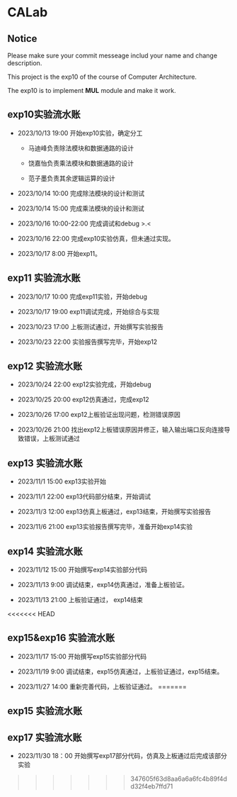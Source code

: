 # CALab
## Notice
Please make sure your commit messeage includ your name and change description.

This project is the exp10  of the course of Computer Architecture.

The exp10 is to implement **MUL** module and make it work.

## exp10实验流水账

- 2023/10/13 19:00 开始exp10实验，确定分工
    
    - 马迪峰负责除法模块和数据通路的设计

    - 饶嘉怡负责乘法模块和数据通路的设计

    - 范子墨负责其余逻辑运算的设计

- 2023/10/14 10:00 完成除法模块的设计和测试

- 2023/10/14 15:00 完成乘法模块的设计和测试

- 2023/10/16 10:00-22:00 完成调试和debug >.<

- 2023/10/16 22:00 完成exp10实验仿真，但未通过实现。

- 2023/10/17 8:00 开始exp11。

## exp11 实验流水账

- 2023/10/17 10:00 完成exp11实验，开始debug

- 2023/10/17 19:00 exp11调试完成，开始综合与实现

- 2023/10/23 17:00 上板测试通过，开始撰写实验报告

- 2023/10/23 22:00 实验报告撰写完毕，开始exp12

## exp12 实验流水账
- 2023/10/24 22:00 exp12实验完成，开始debug

- 2023/10/25 20:00 exp12仿真通过，完成exp12

- 2023/10/26 17:00 exp12上板验证出现问题，检测错误原因

- 2023/10/26 21:00 找出exp12上板错误原因并修正，输入输出端口反向连接导致错误，上板测试通过

## exp13 实验流水账
- 2023/11/1 15:00   exp13实验开始

- 2023/11/1 22:00   exp13代码部分结束，开始调试

- 2023/11/3 12:00   exp13仿真上板通过，exp13结束，开始撰写实验报告

- 2023/11/6 21:00   exp13实验报告撰写完毕，准备开始exp14实验

## exp14 实验流水账

- 2023/11/12 15:00 开始撰写exp14实验部分代码

- 2023/11/13 9:00   调试结束，exp14仿真通过，准备上板验证。

- 2023/11/13 21:00 上板验证通过， exp14结束

<<<<<<< HEAD
## exp15&exp16 实验流水账
- 2023/11/17 15:00 开始撰写exp15实验部分代码

- 2023/11/19 9:00   调试结束，exp15仿真通过，上板验证通过，exp15结束。

- 2023/11/27 14:00 重新完善代码，上板验证通过。
=======
## exp15 实验流水账
## exp17 实验流水账
- 2023/11/30 18：00 开始撰写exp17部分代码，仿真及上板通过后完成该部分实验
>>>>>>> 347605f63d8aa6a6a6fc4b89f4dd32f4eb7ffd71
